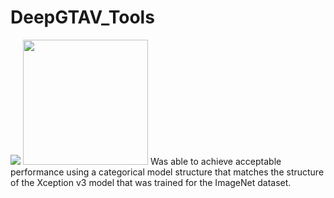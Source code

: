 # DeepGTAV_Tools
![](http://i.imgur.com/coZsxys.gif)
<img src="/sample.gif?raw=true" width="200px">
Was able to achieve acceptable performance using a categorical model structure that matches the structure of the Xception v3 model that was trained for the ImageNet dataset.
